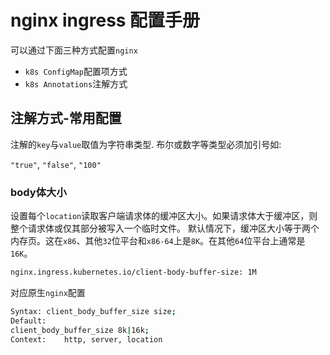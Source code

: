 # nginx ingress 配置手册

可以通过下面三种方式配置`nginx`

- `k8s ConfigMap`配置项方式
- `k8s Annotations`注解方式

## 注解方式-常用配置

注解的`key`与`value`取值为字符串类型. 布尔或数字等类型必须加引号如:

`"true"`, `"false"`, `"100"`

### body体大小

设置每个`location`读取客户端请求体的缓冲区大小。如果请求体大于缓冲区，则整个请求体或仅其部分被写入一个临时文件。
默认情况下，缓冲区大小等于两个内存页。这在`x86`、其他`32`位平台和`x86-64`上是`8K`。在其他`64`位平台上通常是`16K`。

```bash
nginx.ingress.kubernetes.io/client-body-buffer-size: 1M
```

对应原生`nginx`配置

```bash
Syntax:	client_body_buffer_size size;
Default:	
client_body_buffer_size 8k|16k;
Context:	http, server, location
```

